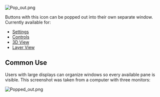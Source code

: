 ![Pop\_out.png](http://wiki.mattercontrol.com/images/7/74/Pop_out.png "Pop_out.png")

Buttons with this icon can be popped out into their own separate window.
Currently available for:

  - [Settings](settings)
  - [Controls](controls)
  - [3D View](3d-view.md)
  - [Layer View](layer-view.md)

## Common Use

Users with large displays can organize windows so every available pane
is visible. This screenshot was taken from a computer with three
monitors:

![Popped\_out.png](http://wiki.mattercontrol.com/images/0/0c/Popped_out.png "Popped_out.png")

